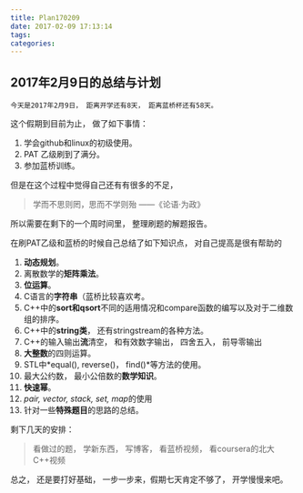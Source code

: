 ```yaml
---
title: Plan170209
date: 2017-02-09 17:13:14
tags:
categories:
---
```

## 2017年2月9日的总结与计划
	今天是2017年2月9日， 距离开学还有8天， 距离蓝桥杯还有58天。
  这个假期到目前为止， 做了如下事情：
1. 学会github和linux的初级使用。
2. PAT 乙级刷到了满分。
3. 参加蓝桥训练。

但是在这个过程中觉得自己还有有很多的不足， 
>学而不思则罔，思而不学则殆 ——《论语·为政》

所以需要在剩下的一个周时间里， 整理刷题的解题报告。

在刷PAT乙级和蓝桥的时候自己总结了如下知识点， 对自己提高是很有帮助的
1. **动态规划**。
2. 离散数学的**矩阵乘法**。
3. **位运算**。
4. C语言的**字符串**（蓝桥比较喜欢考。
5. C++中的**sort和qsort**不同的适用情况和compare函数的编写以及对于二维数组的排序。
6. C++中的**string类**， 还有stringstream的各种方法。
7. C++的输入输出**流**清空， 和有效数字输出， 四舍五入， 前导零输出
8. **大整数**的四则运算。
9. STL中*equal(), reverse()， find()*等方法的使用。
10. 最大公约数， 最小公倍数的**数学知识**。
11. **快速幂**。
12. *pair, vector, stack, set, map*的使用
13. 针对一些**特殊题目**的思路的总结。

剩下几天的安排：
>看做过的题， 学新东西， 写博客， 看蓝桥视频， 看coursera的北大C++视频


总之， 还是要打好基础， 一步一步来，假期七天肯定不够了， 开学慢慢来吧。